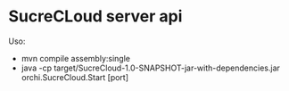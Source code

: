 SucreCLoud server api
======================


Uso:

 - mvn compile assembly:single
 - java -cp target/SucreCloud-1.0-SNAPSHOT-jar-with-dependencies.jar orchi.SucreCloud.Start <hostName> [port]


